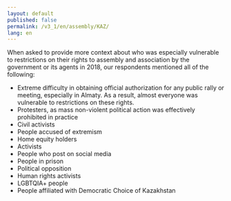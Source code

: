 ```yaml
---
layout: default
published: false
permalink: /v3_1/en/assembly/KAZ/
lang: en
---
```


When asked to provide more context about who was especially vulnerable to restrictions on their rights to assembly and association by the government or its agents in 2018, our respondents mentioned all of the following:
-	Extreme difficulty in obtaining official authorization for any public rally or meeting, especially in Almaty. As a result, almost everyone was vulnerable to restrictions on these rights. 
-	Protesters, as mass non-violent political action was effectively prohibited in practice
-	Civil activists
-	People accused of extremism
-	Home equity holders
-	Activists
-	People who post on social media
-	People in prison
-	Political opposition
-	Human rights activists
-	LGBTQIA+ people
-	People affiliated with Democratic Choice of Kazakhstan

